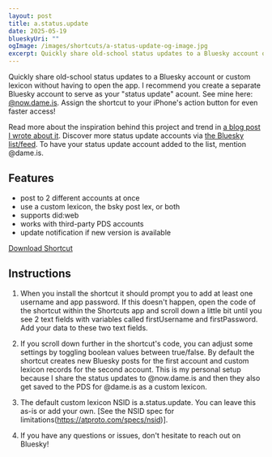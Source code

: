 ```yaml
---
layout: post
title: a.status.update
date: 2025-05-19
blueskyUri: ""
ogImage: /images/shortcuts/a-status-update-og-image.jpg
excerpt: Quickly share old-school status updates to a Bluesky account or custom lexicon without having to open the app. Assign it to the iPhone's action button for even faster access!
---
```


Quickly share old-school status updates to a Bluesky account or custom lexicon without having to open the app. I recommend you create a separate Bluesky account to serve as your "status update" acount. See mine here: [@now.dame.is](https://bsky.app/profile/did:plc:jucg4ddb2budmcy2pjo5fo2g). Assign the shortcut to your iPhone's action button for even faster access!

Read more about the inspiration behind this project and trend in [a blog post I wrote about it](https://dame.is/writing/blogs/why-i-started-posting-like-its-the-2000s-again/). Discover more status update accounts via [the Bluesky list/feed]( https://bsky.app/profile/dame.is/lists/3loy6eehhef2k). To have your status update account added to the list, mention @dame.is.

<div class="responsive-iframe-container">

</div>

## Features

- post to 2 different accounts at once
- use a custom lexicon, the bsky post lex, or both
- supports did:web
- works with third-party PDS accounts
- update notification if new version is available

[Download Shortcut](https://www.icloud.com/shortcuts/3312d6121107494c9554363d5e12000b)

## Instructions

1. When you install the shortcut it should prompt you to add at least one username and app password. If this doesn't happen, open the code of the shortcut within the Shortcuts app and scroll down a little bit until you see 2 text fields with variables called firstUsername and firstPassword. Add your data to these two text fields.

2. If you scroll down further in the shortcut's code, you can adjust some settings by toggling boolean values between true/false. By default the shortcut creates new Bluesky posts for the first account and custom lexicon records for the second account. This is my personal setup because I share the status updates to @now.dame.is and then they also get saved to the PDS for @dame.is as a custom lexicon.

3. The default custom lexicon NSID is a.status.update. You can leave this as-is or add your own. [See the NSID spec for limitations(https://atproto.com/specs/nsid)].

4. If you have any questions or issues, don't hesitate to reach out on Bluesky!